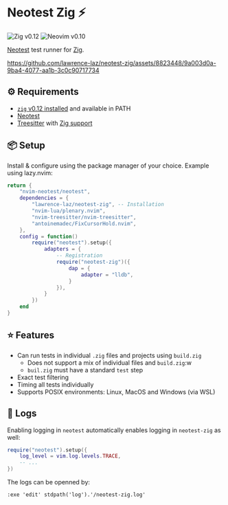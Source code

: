 # Neotest Zig ⚡

![Zig v0.12](https://img.shields.io/badge/Zig-v0.12-orange?logo=zig)
![Neovim v0.10](https://img.shields.io/badge/Neovim-v0.10-green?logo=neovim)

[Neotest](https://github.com/nvim-neotest/neotest) test runner for [Zig](https://github.com/ziglang/zig).

https://github.com/lawrence-laz/neotest-zig/assets/8823448/9a003d0a-9ba4-4077-aa1b-3c0c90717734

## ⚙️ Requirements
- [`zig` v0.12 installed](https://ziglang.org/download/) and available in PATH
- [Neotest](https://github.com/nvim-neotest/neotest#installation)
- [Treesitter](https://github.com/nvim-treesitter/nvim-treesitter#installation) with [Zig support](https://github.com/maxxnino/tree-sitter-zig)

## 📦 Setup
Install & configure using the package manager of your choice.
Example using lazy.nvim:
```lua
return {
	"nvim-neotest/neotest",
	dependencies = {
		"lawrence-laz/neotest-zig", -- Installation
		"nvim-lua/plenary.nvim",
		"nvim-treesitter/nvim-treesitter",
		"antoinemadec/FixCursorHold.nvim",
	},
	config = function()
		require("neotest").setup({
			adapters = {
				-- Registration
				require("neotest-zig")({
					dap = {
						adapter = "lldb",
					}
				}),
			}
		})
	end
}
```

## ⭐ Features
 - Can run tests in individual `.zig` files and projects using `build.zig` 
   - Does not support a mix of individual files and `build.zig`:w
   - `buil.zig` must have a standard `test` step
 - Exact test filtering
 - Timing all tests individually
 - Supports POSIX environments: Linux, MacOS and Windows (via WSL)

## 📄 Logs
Enabling logging in `neotest` automatically enables logging in `neotest-zig` as well:
```lua
require("neotest").setup({
    log_level = vim.log.levels.TRACE,
    -- ...
})
```
The logs can be openned by:
```vim
:exe 'edit' stdpath('log').'/neotest-zig.log'
```
